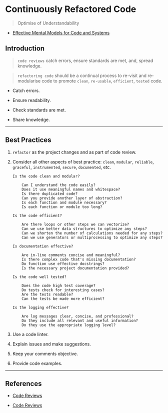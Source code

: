 # Continuously Refactored Code

> Optimise of Understandability

* [Effective Mental Models for Code and Systems](https://medium.com/@copyconstruct/effective-mental-models-for-code-and-systems-7c55918f1b3e)

## Introduction

> `code reviews` catch errors, ensure standards are met, and, spread knowledge.

> `refactoring code` should be a continual process to re-visit and re-modularise code to promote `clean`, `re-usable`, `efficient`, `tested` code. 

* Catch errors.

* Ensure readability.

* Check standards are met.

* Share knowledge.

---

## Best Practices

1. `refactor` as the project changes and as part of code review.

2. Consider all other aspects of best practice: `clean`, `modular`, `reliable`, `graceful`, `instrumented`, `secure`, `documented`, etc.

    ```text
    Is the code clean and modular?

        Can I understand the code easily?
        Does it use meaningful names and whitespace?
        Is there duplicated code?
        Can you provide another layer of abstraction?
        Is each function and module necessary?
        Is each function or module too long?

    Is the code efficient?

        Are there loops or other steps we can vectorize?
        Can we use better data structures to optimize any steps?
        Can we shorten the number of calculations needed for any steps?
        Can we use generators or multiprocessing to optimize any steps?

    Is documentation effective?

        Are in-line comments concise and meaningful?
        Is there complex code that's missing documentation?
        Do function use effective docstrings?
        Is the necessary project documentation provided?

    Is the code well tested?

        Does the code high test coverage?
        Do tests check for interesting cases?
        Are the tests readable?
        Can the tests be made more efficient?

    Is the logging effective?

        Are log messages clear, concise, and professional?
        Do they include all relevant and useful information?
        Do they use the appropriate logging level?
    ```

3. Use a code linter.

4. Explain issues and make suggestions.

5. Keep your comments objective.

6. Provide code examples.
---

## References

* [Code Reviews](https://github.com/lyst/MakingLyst/tree/master/code-reviews)

* [Code Reviews](https://www.kevinlondon.com/2015/05/05/code-review-best-practices.html)